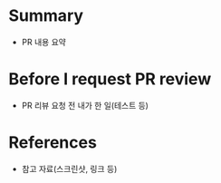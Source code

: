 # Summary

- PR 내용 요약

# Before I request PR review

- PR 리뷰 요청 전 내가 한 일(테스트 등)

# References

- 참고 자료(스크린샷, 링크 등)
